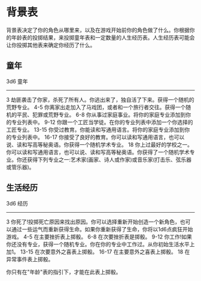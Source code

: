 # 背景表

背景表决定了你的角色从哪里来，以及在游戏开始前你的角色做了什么。你根据你的年龄表的投掷结果，来投掷童年表和一定数量的人生经历表。人生经历表可能会让你投掷其他表来确定你经历了什么。

## 童年

  3d6     童年
  ------- -----------------------------------------------------------------------------------------------------------------------------------------------------------------------------------
  3       劫匪袭击了你家，杀死了所有人。你逃出来了，独自活了下来。获得一个随机的荒野专业。
  4-5     你离家出走加入了马戏团，或者和一个旅行者交往。获得一个随机的平民、犯罪或荒野专业。
  6-8     你从事过家庭事业。将你的家庭专业添加到你的专业列表中。
  9-12    你跟一个工匠当学徒。在你的专业列表中添加一个你选择的工匠专业。
  13-15   你受过教育。你能读和写通用语言。将你的家庭专业添加到你的专业列表中。
  16-17   你接受了良好的教育。你可以读和写通用语言，也可以说、读和写高等秘奥语。你获得一个随机学术专业。
  18      你上过最好的学校之一。你可以读和写通用语言，也可以说、读和写高等秘奥语。你获得了一个随机学术专业。你还获得下列专业之一:艺术家(画家、诗人或作家)或音乐家(打击乐、弦乐器或管乐器)。

## 生活经历

  3d6     经历
  ------- ----------------------------------------------------------------------------------------------------------------------------------------------------
  3       你死了!投掷死亡原因来找出原因。你可以选择重新开始创造一个新角色，也可以通过一些运气而重新获得生命。如果你重新获得了生命，你将以1d6点疯狂开始游戏。
  4-5     在主要挫折表上掷骰。
  6-8     在次要挫折表是掷骰。
  9-12    你工作!如果你还没有专业，获得一个随机专业。你在你的专业中工作过。从你初始生活水平上加1。
  13-15   在次要意外之喜表上掷骰。
  16-17   在主要意外之喜表上掷骰。
  18      在异常事件表上掷骰。

你只有在"年龄"表的指引下，才能在此表上掷骰。
